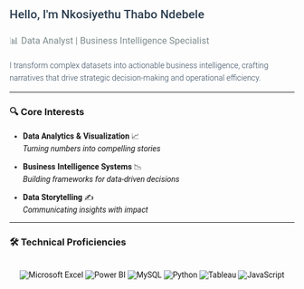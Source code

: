 <h2 style="font-family: 'Roboto', sans-serif; font-weight: 500; color: #2c3e50;">Hello, I'm Nkosiyethu Thabo Ndebele</h2>

<h3 style="font-family: 'Roboto', sans-serif; font-weight: 400; color: #7f8c8d;">📊 Data Analyst | Business Intelligence Specialist</h3>

<p style="font-family: 'Roboto', sans-serif; font-weight: 300; line-height: 1.6; color: #34495e;">
I transform complex datasets into actionable business intelligence, crafting narratives that drive strategic decision-making and operational efficiency.
</p>

---

### 🔍 Core Interests
<div style="font-family: 'Roboto', sans-serif;">
  
- **Data Analytics & Visualization** 📈  
  _Turning numbers into compelling stories_
  
- **Business Intelligence Systems** 📉  
  _Building frameworks for data-driven decisions_
  
- **Data Storytelling** ✍️  
  _Communicating insights with impact_
  
</div>

---

### 🛠️ Technical Proficiencies
<div align="center" style="font-family: 'Roboto', sans-serif; display: flex; flex-wrap: wrap; gap: 10px; justify-content: center; margin: 20px 0;">

![Microsoft Excel](https://img.shields.io/badge/-Microsoft%20Excel-217346?style=for-the-badge&logo=microsoft-excel&logoColor=white)
![Power BI](https://img.shields.io/badge/-Power%20BI-F2C811?style=for-the-badge&logo=powerbi&logoColor=black)
![MySQL](https://img.shields.io/badge/-MySQL-4479A1?style=for-the-badge&logo=mysql&logoColor=white)
![Python](https://img.shields.io/badge/-Python-3776AB?style=for-the-badge&logo=python&logoColor=white)
![Tableau](https://img.shields.io/badge/-Tableau-E97627?style=for-the-badge&logo=tableau&logoColor=white)
![JavaScript](https://img.shields.io/badge/-JavaScript-F7DF1E?style=for-the-badge&logo=javascript&logoColor=black)

</div>

<style>
  @import url('https://fonts.googleapis.com/css2?family=Roboto:wght@300;400;500&display=swap');
</style>
